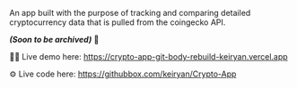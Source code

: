 An app built with the purpose of tracking and comparing detailed cryptocurrency data that is pulled from the coingecko API. 

_**(Soon to be archived)**_ 💯

👨‍💻 Live demo here: https://crypto-app-git-body-rebuild-keiryan.vercel.app

⚙️ Live code here: https://githubbox.com/keiryan/Crypto-App
